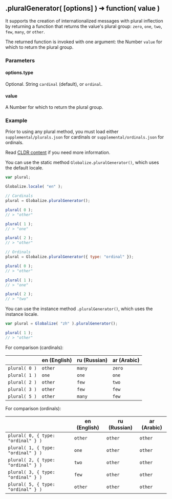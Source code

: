 ## .pluralGenerator( [options] ) ➜ function( value )

It supports the creation of internationalized messages with plural inflection by returning a function that returns the value's plural group: `zero`, `one`, `two`, `few`, `many`, or `other`.

The returned function is invoked with one argument: the Number `value` for which to return the plural group.

### Parameters

#### options.type

Optional. String `cardinal` (default), or `ordinal`.

#### value

A Number for which to return the plural group.

### Example

Prior to using any plural method, you must load either `supplemental/plurals.json` for cardinals or `supplemental/ordinals.json` for ordinals.

Read [CLDR content][] if you need more information.

[CLDR content]: ../../../README.md#2-cldr-content

You can use the static method `Globalize.pluralGenerator()`, which uses the default locale.

```javascript
var plural;

Globalize.locale( "en" );

// Cardinals
plural = Globalize.pluralGenerator();

plural( 0 );
// > "other"

plural( 1 );
// > "one"

plural( 2 );
// > "other"

// Ordinals
plural = Globalize.pluralGenerator({ type: "ordinal" });

plural( 0 );
// > "other"

plural( 1 );
// > "one"

plural( 2 );
// > "two"
```

You can use the instance method `.pluralGenerator()`, which uses the instance locale.

```javascript
var plural = Globalize( "zh" ).pluralGenerator();

plural( 1 );
// > "other"
```

For comparison (cardinals):

|               | en (English) | ru (Russian) | ar (Arabic) |
| ------------- | ------------ | ------------ | ----------- |
| `plural( 0 )` | `other`      | `many`       | `zero`      |
| `plural( 1 )` | `one`        | `one`        | `one`       |
| `plural( 2 )` | `other`      | `few`        | `two`       |
| `plural( 3 )` | `other`      | `few`        | `few`       |
| `plural( 5 )` | `other`      | `many`       | `few`       |

For comparison (ordinals):

|                                    | en (English) | ru (Russian) | ar (Arabic) |
| ---------------------------------- | ------------ | ------------ | ----------- |
| `plural( 0, { type: "ordinal" } )` | `other`      | `other`      | `other`     |
| `plural( 1, { type: "ordinal" } )` | `one`        | `other`      | `other`     |
| `plural( 2, { type: "ordinal" } )` | `two`        | `other`      | `other`     |
| `plural( 3, { type: "ordinal" } )` | `few`        | `other`      | `other`     |
| `plural( 5, { type: "ordinal" } )` | `other`      | `other`      | `other`     |
